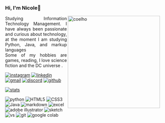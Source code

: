 ### Hi, I'm Nicole💙

<img align="right" alt="coelho" height="300" src="https://github.com/NicoleValleGurgel/NicoleValleGurgel/assets/160984178/8c5b71ab-58d1-488d-924d-a77e1b95ad66">
<p align="justify">Studying Information Technology Management. I have always been passionate and curious about technology, at the moment I am studying Python, Java, and markup languages 
<br>
 Some of my hobbies are games, reading, I love science fiction and the DC universe <a </a>.</p>

[![instagram](https://img.shields.io/badge/Instagram-000000?style=for-the-badge&logo=instagram&logoColor=4c71f2
)](https://www.instagram.com/nicole.valleg/)
[![linkedin](https://img.shields.io/badge/LinkedIn-000?style=for-the-badge&logo=linkedin&logoColor=4c71f2)](www.linkedin.com/in/nicole-valle-gurgel-364160201)
[![gmail](https://img.shields.io/badge/Gmail-000000?style=for-the-badge&logo=gmail&logoColor=4c71f2)](mailto:nicolevalegurgel22@gmail.com)
[![discord](https://img.shields.io/badge/Discord-000?style=for-the-badge&logo=discord&logoColor=4c71f2)](https://discordapp.com/users/nicole_valleg)
[![github](https://img.shields.io/badge/GitHub-100000?style=for-the-badge&logo=github&logoColor=4c71f2)](https://github.com/NicoleValleGurgel)

[![stats](https://github-readme-stats.vercel.app/api?username=NicoleValleGurgel&hide=prs&show_icons=true&rank_icon=github&bg_color=000000&text_color=4c71f2&title_color=4c71f2&icon_color=7327b8&border_color=7327b8)](https://github.com/NicoleValleGurgel/github-readme-stats) 

![python](https://img.shields.io/badge/Python-000000?style=for-the-badge&logo=python&logoColor=4c71f2)
![HTML5](https://img.shields.io/badge/HTML5-000000?style=for-the-badge&logo=html5&logoColor=4c71f2)
![CSS3](https://img.shields.io/badge/CSS3-000000?style=for-the-badge&logo=css3&logoColor=4c71f2)
![Java](https://img.shields.io/badge/Java-000000?style=for-the-badge&logo=openjdk&logoColor=4c71f2)
![markdown](https://img.shields.io/badge/Markdown-000000?style=for-the-badge&logo=markdown&logoColor=4c71f2)
![excel](https://img.shields.io/badge/Microsoft_Excel-000000?style=for-the-badge&logo=microsoft-excel&logoColor=4c71f2)
![adobe illustrator](https://img.shields.io/badge/Adobe%20Illustrator-000000?style=for-the-badge&logo=adobe%20illustrator&logoColor=4c71f2)
![sketch](https://img.shields.io/badge/Sketch-000000?style=for-the-badge&logo=sketch&logoColor=4c71f2)
![vs](https://img.shields.io/badge/Visual_Studio_Code-000000?style=for-the-badge&logo=visual%20studio%20code&logoColor=4c71f2)
![git](https://img.shields.io/badge/GIT-000000?style=for-the-badge&logo=git&logoColor=4c71f2)
![google colab](https://img.shields.io/badge/Colab-4c71f2?style=for-the-badge&logo=googlecolab&color=000000)